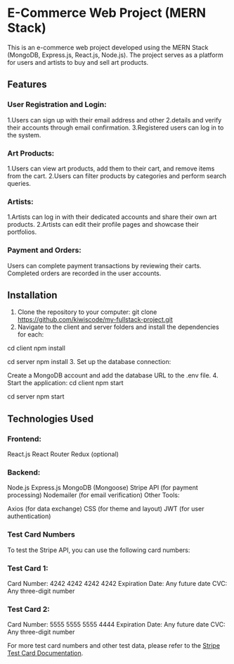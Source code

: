 # E-Commerce Web Project (MERN Stack)

This is an e-commerce web project developed using the MERN Stack (MongoDB, Express.js, React.js, Node.js). The project serves as a platform for users and artists to buy and sell art products.

## Features

### User Registration and Login:

1.Users can sign up with their email address and other 2.details and verify their accounts through email confirmation.
3.Registered users can log in to the system.

### Art Products:

1.Users can view art products, add them to their cart, and remove items from the cart.
2.Users can filter products by categories and perform search queries.

### Artists:

1.Artists can log in with their dedicated accounts and share their own art products.
2.Artists can edit their profile pages and showcase their portfolios.

### Payment and Orders:

Users can complete payment transactions by reviewing their carts.
Completed orders are recorded in the user accounts.

## Installation

1. Clone the repository to your computer:
   git clone https://github.com/kiwiscode/my-fullstack-project.git
2. Navigate to the client and server folders and install the dependencies for each:

cd client
npm install

cd server
npm install 3. Set up the database connection:

Create a MongoDB account and add the database URL to the .env file. 4. Start the application:
cd client
npm start

cd server
npm start

## Technologies Used

### Frontend:

React.js
React Router
Redux (optional)

### Backend:

Node.js
Express.js
MongoDB (Mongoose)
Stripe API (for payment processing)
Nodemailer (for email verification)
Other Tools:

Axios (for data exchange)
CSS (for theme and layout)
JWT (for user authentication)

### Test Card Numbers

To test the Stripe API, you can use the following card numbers:

### Test Card 1:

Card Number: 4242 4242 4242 4242
Expiration Date: Any future date
CVC: Any three-digit number

### Test Card 2:

Card Number: 5555 5555 5555 4444
Expiration Date: Any future date
CVC: Any three-digit number

For more test card numbers and other test data, please refer to the [Stripe Test Card Documentation](https://stripe.com/docs/testing).
